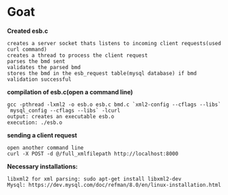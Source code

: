 # Goat

**Created esb.c**

	creates a server socket thats listens to incoming client requests(used curl command)
	creates a thread to process the client request
	parses the bmd sent
	validates the parsed bmd
	stores the bmd in the esb_request table(mysql database) if bmd validation successful

**compilation of esb.c(open a command line)**

	gcc -pthread -lxml2 -o esb.o esb.c bmd.c `xml2-config --cflags --libs` `mysql_config --cflags --libs` -lcurl
	output: creates an executable esb.o
	execution: ./esb.o

**sending a client request**

	open another command line
	curl -X POST -d @/full_xmlfilepath http://localhost:8000

**Necessary installations:**

	libxml2 for xml parsing: sudo apt-get install libxml2-dev
	Mysql: https://dev.mysql.com/doc/refman/8.0/en/linux-installation.html
